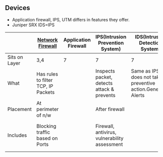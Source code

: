 ## Devices
- Application firewall, IPS, UTM differs in features they offer.
- Juniper SRX IDS=IPS

||[Network Firewall](/Networking/OSI-Layers/Layer-3)|Application Firewall|IPS(Intrusion Prevention System)|IDS(Intrusion Detection System)|UTM(Unified Threat Management)|
|---|---|---|---|---|---|
|Sits on Layer|3,4|7|7|7|7|
|What|Has rules to filter TCP, IP Packets||Inspects packet, detects attack & prevents|Same as IPS but does not take preventive action.Generates Alerts||
|Placement|At perimeter of n/w||After firewall|||
|Includes|Blocking traffic based on Ports||Firewall, antivirus, vulnerability assessment||Antivirus, Antispam, Web filtering and Content filtering|
